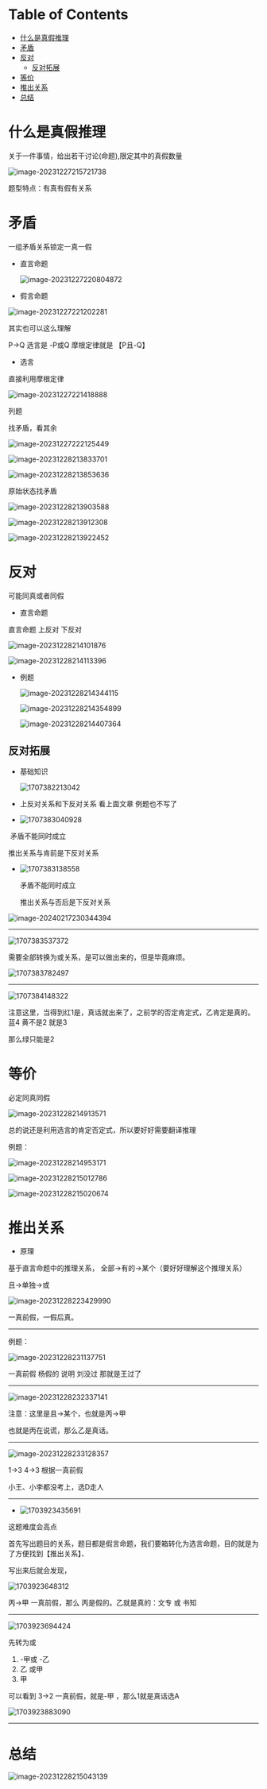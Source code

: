 # Table of Contents

* [什么是真假推理](#什么是真假推理)
* [矛盾](#矛盾)
* [反对](#反对)
  * [反对拓展](#反对拓展)
* [等价](#等价)
* [推出关系](#推出关系)
* [总结](#总结)


# 什么是真假推理

关于一件事情，给出若干讨论(命题),限定其中的真假数量

![image-20231227215721738](.images/image-20231227215721738.png)

题型特点：有真有假有关系



# 矛盾

一组矛盾关系锁定一真一假



+ 直言命题 

  ![image-20231227220804872](.images/image-20231227220804872.png)

+ 假言命题

![image-20231227221202281](.images/image-20231227221202281.png)

其实也可以这么理解

P->Q  选言是 -P或Q 摩根定律就是 【P且-Q】



+ 选言

直接利用摩根定律

![image-20231227221418888](.images/image-20231227221418888.png)



列题

找矛盾，看其余

![image-20231227222125449](.images/image-20231227222125449.png)



![image-20231228213833701](.images/image-20231228213833701.png)

![image-20231228213853636](.images/image-20231228213853636.png)

原始状态找矛盾

![image-20231228213903588](.images/image-20231228213903588.png)

![image-20231228213912308](.images/image-20231228213912308.png)

![image-20231228213922452](.images/image-20231228213922452.png)

# 反对

可能同真或者同假

+ 直言命题

直言命题 上反对 下反对

![image-20231228214101876](.images/image-20231228214101876.png)

![image-20231228214113396](.images/image-20231228214113396.png)

+ 例题

  ![image-20231228214344115](.images/image-20231228214344115.png)

  ![image-20231228214354899](.images/image-20231228214354899.png)

  ![image-20231228214407364](.images/image-20231228214407364.png)



## 反对拓展

+ 基础知识

  ![1707382213042](.images/1707382213042.png)

+ 上反对关系和下反对关系 看上面文章 例题也不写了
+ ![1707383040928](.images/1707383040928.png)

​    矛盾不能同时成立 

   推出关系与肯前是下反对关系

+ ![1707383138558](.images/1707383138558.png)

  矛盾不能同时成立 

   推出关系与否后是下反对关系



![image-20240217230344394](.images/image-20240217230344394.png)



----

![1707383537372](.images/1707383537372.png)

需要全部转换为或关系，是可以做出来的，但是毕竟麻烦。

![1707383782497](.images/1707383782497.png)



----



![1707384148322](.images/1707384148322.png)

注意这里，当得到红1是，真话就出来了，之前学的否定肯定式，乙肯定是真的。 蓝4 黄不是2 就是3

那么绿只能是2





# 等价

必定同真同假

![image-20231228214913571](.images/image-20231228214913571.png)

总的说还是利用选言的肯定否定式，所以要好好需要翻译推理

例题：

![image-20231228214953171](.images/image-20231228214953171.png)

![image-20231228215012786](.images/image-20231228215012786.png)

![image-20231228215020674](.images/image-20231228215020674.png)

# 推出关系

+ 原理

基于直言命题中的推理关系， 全部->有的->某个（要好好理解这个推理关系）

且->单独->或

![image-20231228223429990](.images/image-20231228223429990.png)

一真前假，一假后真。

---



例题：

![image-20231228231137751](.images/image-20231228231137751.png)

一真前假 杨假的 说明 刘没过 那就是王过了 

----



![image-20231228232337141](.images/image-20231228232337141.png)

注意：这里是且->某个，也就是丙->甲

也就是丙在说谎，那么乙是真话。

----



![image-20231228233128357](.images/image-20231228233128357.png)

 1->3 4->3 根据一真前假

小王、小李都没考上，选D走人



----



+ ![1703923435691](.images/1703923435691.png)



这题难度会高点

首先写出题目的关系，题目都是假言命题，我们要箱转化为选言命题，目的就是为了方便找到【推出关系】、

写出来后就会发现，

![1703923648312](.images/1703923648312.png)

 丙->甲 一真前假，那么 丙是假的。乙就是真的：文专 或 书知

----



![1703923694424](.images/1703923694424.png)

先转为或

1. -甲或 -乙
2. 乙 或甲
3. 甲

可以看到 3->2 一真前假，就是-甲 ，那么1就是真话选A

![1703923883090](.images/1703923883090.png)



----



# 总结

![image-20231228215043139](.images/image-20231228215043139.png)
